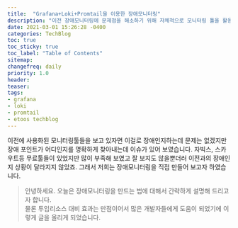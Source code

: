 ```yaml
---
title:  "Grafana+Loki+Promtail을 이용한 장애모니터링"
description: "이전 장애모니터링에 문제점을 해소하기 위해 자체적으로 모니터링 툴을 활용하여 만들어 보았습니다"
date: 2021-03-01 15:26:28 -0400
categories: TechBlog
toc: true
toc_sticky: true
toc_label: "Table of Contents"
sitemap:
changefreq: daily
priority: 1.0
header:
teaser: 
tags:
- grafana
- loki
- promtail
- etoos techblog
---
```


이전에 사용화된 모니터링툴들을 보고 있자면 이걸로 장애인지하는데 문제는 없겠지만 장애 포인트가 어디인지를 명확하게 찾아내는데 이슈가 있어 보였습니다. 
자빅스, 스카우트등 무료툴들이 있었지만 많이 부족해 보였고 잘 보지도 않을뿐더러 이전과의 장애인지 상황이 달라지지 않았죠. 그래서 저희는 장애모니터링을 직접 
만들어 보고자 하였습니다. 

> 안녕하세요. 오늘은 장애모니터링을 만드는 법에 대해서 간략하게 설명해 드리고자 합니다.   
> 물론 투입리소스 대비 효과는 만점이어서 많은 개발자들에게 도움이 되었기에 이렇게 글을 올리게 되었습니다. 

